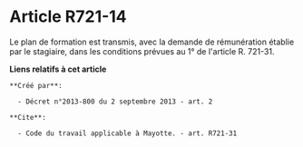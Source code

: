 # Article R721-14

Le plan de formation est transmis, avec la demande de rémunération établie par le stagiaire, dans les conditions prévues au
1° de l'article R. 721-31.

**Liens relatifs à cet article**

	**Créé par**:

	  - Décret n°2013-800 du 2 septembre 2013 - art. 2

	**Cite**:

	  - Code du travail applicable à Mayotte. - art. R721-31
